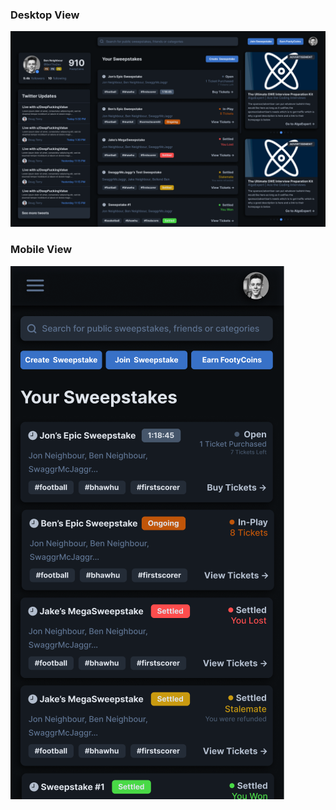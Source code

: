 ### Desktop View

<img src="./designs/UI/Dashboard/Desktop/Iteration 3 - Dashboard.PNG" />



### Mobile View

<img src="./designs/UI/Dashboard/Mobile/Iteration 3 - Dashboard.PNG" />
